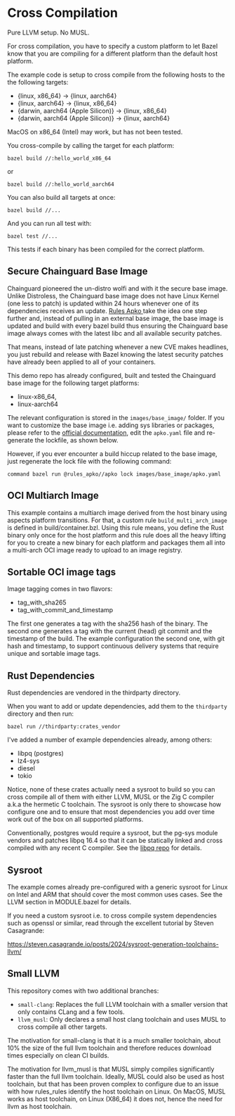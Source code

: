 # Cross Compilation

Pure LLVM setup. No MUSL. 

For cross compilation, you have to specify a custom platform to let Bazel know that you are compiling for a different platform than the default host platform.

The example code is setup to cross compile from the following hosts to the the following targets:

* {linux, x86_64} -> {linux, aarch64}
* {linux, aarch64} -> {linux, x86_64}
* {darwin, aarch64 (Apple Silicon)} -> {linux, x86_64}
* {darwin, aarch64 (Apple Silicon)} -> {linux, aarch64}

MacOS on x86_64 (Intel) may work, but has not been tested. 

You cross-compile by calling the target for each platform: 

`bazel build //:hello_world_x86_64`

or

`bazel build //:hello_world_aarch64`


You can also build all targets at once:
 

`bazel build //...`

And you can run all test with:

`bazel test //...`

This tests if each binary has been compiled for the correct platform.

## Secure Chainguard Base Image

Chainguard pioneered the un-distro wolfi and with it the secure base image. Unlike Distroless,
the Chainguard base image does not have Linux Kernel (one less to patch) 
is updated within 24 hours whenever one of its dependencies receives an update. [Rules Apko ](https://github.com/chainguard-dev/rules_apko)take the idea 
one step further and, instead of pulling in an external base image, the base image is updated and build with every
bazel build thus ensuring the Chainguard base image always comes with the latest libc and all available security patches.

That means, instead of late patching whenever a new CVE makes headlines, 
you just rebuild and release with Bazel knowing the latest security patches have already been applied to all of your containers. 

This demo repo has already configured, built and tested the Chainguard base image for the following target platforms:
* linux-x86_64, 
* linux-aarch64

The relevant configuration is stored in the `images/base_image/` folder. If you want to customize the base image i.e. adding sys libraries or packages, please refer to the [official documentation](https://github.com/chainguard-dev/rules_apko?tab=readme-ov-file#usage), edit the  `apko.yaml` file and re-generate the lockfile, as shown below.

However, if you ever encounter a build hiccup related to the base image, 
just regenerate the lock file with the following command:

`
command bazel run @rules_apko//apko lock images/base_image/apko.yaml
`

## OCI Multiarch Image

This example contains a multiarch image derived from the host binary using aspects platform transitions.
For that, a custom rule `build_multi_arch_image` is defined in build/container.bzl. Using this rule means, you define the Rust binary only once for the host platform and this rule does all the heavy lifting for you to create a new binary for each platform and packages them all into a multi-arch OCI image ready to upload to an image registry.

## Sortable OCI image tags

Image tagging comes in two flavors:
* tag_with_sha265
* tag_with_commit_and_timestamp

The first one generates a tag with the sha256 hash of the binary. The second one generates a tag with the current (head) git commit and the timestamp of the build. The example configuration the second one, with git hash and timestamp, to support continuous delivery systems that require unique and sortable image tags.

## Rust Dependencies

Rust dependencies are vendored in the thirdparty directory.

When you want to add or update dependencies, add them to the `thirdparty` directory
and then run:

`bazel run //thirdparty:crates_vendor`

I've added a number of example dependencies already, among others:

* libpq (postgres)
* lz4-sys
* diesel
* tokio

Notice, none of these crates actually need a sysroot to build so you can cross compile all of them with 
either LLVM, MUSL or the Zig C compiler a.k.a the hermetic C toolchain. 
The sysroot is only there to showcase how configure one and to ensure that most dependencies you add over time  
work out of the box on all supported platforms.

Conventionally, postgres would require a sysroot, but the pg-sys module vendors and patches libpq 16.4 
so that it can be statically linked and cross compiled with any recent C compiler. 
See the [libpq repo](https://github.com/brainhivenl/libpq) for details. 

## Sysroot

The example comes already pre-configured with a generic sysroot for Linux on Intel and ARM that should cover the most common uses cases. See the LLVM section in MODULE.bazel for details.

If you need a custom sysroot i.e. to cross compile system dependencies such as openssl or similar, read through the excellent tutorial by Steven Casagrande:

https://steven.casagrande.io/posts/2024/sysroot-generation-toolchains-llvm/


## Small LLVM

This repository comes with two additional branches:

* `small-clang`: Replaces the full LLVM toolchain with a smaller version that only contains CLang and a few tools.
* `llvm_musl`: Only declares a small host clang toolchain and uses MUSL to cross compile all other targets.

The motivation for small-clang is that it is a much smaller toolchain, about 10% the size of the full llvm toolchain
and therefore reduces download times especially on clean CI builds.

The motivation for llvm_musl is that MUSL simply compiles significantly faster than the full llvm toolchain. Ideally,
MUSL could also be used as host toolchain, but that has been proven complex to configure due to an issue with how
rules_rules identify the host toolchain on Linux. On MacOS, MUSL works as host toolchain, on Linux (X86_64) it does not,
hence the need for llvm as host toolchain.
